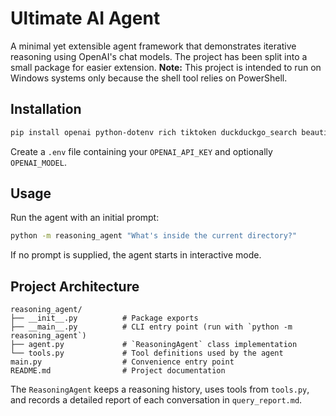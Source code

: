 # Ultimate AI Agent

A minimal yet extensible agent framework that demonstrates iterative reasoning using OpenAI's chat models. The project has been split into a small package for easier extension.
**Note:** This project is intended to run on Windows systems only because the shell tool relies on PowerShell.

## Installation

```bash
pip install openai python-dotenv rich tiktoken duckduckgo_search beautifulsoup4 requests
```

Create a `.env` file containing your `OPENAI_API_KEY` and optionally `OPENAI_MODEL`.

## Usage

Run the agent with an initial prompt:

```bash
python -m reasoning_agent "What's inside the current directory?"
```

If no prompt is supplied, the agent starts in interactive mode.

## Project Architecture

```
reasoning_agent/
├── __init__.py          # Package exports
├── __main__.py          # CLI entry point (run with `python -m reasoning_agent`)
├── agent.py             # `ReasoningAgent` class implementation
└── tools.py             # Tool definitions used by the agent
main.py                  # Convenience entry point
README.md                # Project documentation
```

The `ReasoningAgent` keeps a reasoning history, uses tools from `tools.py`,
and records a detailed report of each conversation in `query_report.md`.
